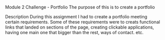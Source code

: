Module 2 Challenge - Portfolio
The purpose of this is to create a portfolio

Description
During this assignment I had to create a portfolio meeting certain requirements. Some of these requirements were to creats functional links that landed on sections of the page, creating clickable applications, having one main one that bigger than the rest, ways of contact. etc. 

